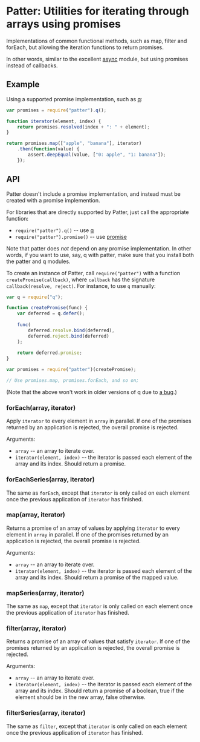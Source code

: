 # Patter: Utilities for iterating through arrays using promises

Implementations of common functional methods, such as map, filter and forEach,
but allowing the iteration functions to return promises.

In other words, similar to the excellent [async](https://github.com/caolan/async) module,
but using promises instead of callbacks.

## Example

Using a supported promise implementation, such as [q](https://github.com/kriskowal/q):

```javascript
var promises = require("patter").q();

function iterator(element, index) {
    return promises.resolved(index + ": " + element);
}

return promises.map(["apple", "banana"], iterator)
    .then(function(value) {
        assert.deepEqual(value, ["0: apple", "1: banana"]);
    });
```

## API

Patter doesn't include a promise implementation,
and instead must be created with a promise implemention.

For libraries that are directly supported by Patter,
just call the appropriate function:

* `require("patter").q()` -- use [q](https://github.com/kriskowal/q)
* `require("patter").promise()` -- use [promise](https://github.com/then/promise)

Note that patter does *not* depend on any promise implementation.
In other words, if you want to use, say, q with patter,
make sure that you install both the patter and q modules.

To create an instance of Patter,
call `require("patter")` with a function `createPromise(callback)`,
where `callback` has the signature `callback(resolve, reject)`.
For instance, to use `q` manually:

```javascript
var q = require("q");

function createPromise(func) {
    var deferred = q.defer();
    
    func(
        deferred.resolve.bind(deferred),
        deferred.reject.bind(deferred)
    );
    
    return deferred.promise;
}

var promises = require("patter")(createPromise);

// Use promises.map, promises.forEach, and so on;
```

(Note that the above won't work in older versions of q due to [a bug](https://github.com/kriskowal/q/issues/252).)

### forEach(array, iterator)

Apply `iterator` to every element in `array` in parallel.
If one of the promises returned by an application is rejected,
the overall promise is rejected.

Arguments:

* `array` -- an array to iterate over.
* `iterator(element, index)` -- the iterator is passed each element of the array
  and its index. Should return a promise.

### forEachSeries(array, iterator)

The same as `forEach`,
except that `iterator` is only called on each element once the previous
application of `iterator` has finished.

### map(array, iterator)

Returns a promise of an array of values by applying `iterator` to every element
in `array` in parallel.
If one of the promises returned by an application is rejected,
the overall promise is rejected.

Arguments:

* `array` -- an array to iterate over.
* `iterator(element, index)` -- the iterator is passed each element of the array
  and its index. Should return a promise of the mapped value.

### mapSeries(array, iterator)

The same as `map`,
except that `iterator` is only called on each element once the previous
application of `iterator` has finished.

### filter(array, iterator)

Returns a promise of an array of values that satisfy `iterator`.
If one of the promises returned by an application is rejected,
the overall promise is rejected.

Arguments:

* `array` -- an array to iterate over.
* `iterator(element, index)` -- the iterator is passed each element of the array
  and its index. Should return a promise of a boolean, true if the element
  should be in the new array, false otherwise.

### filterSeries(array, iterator)

The same as `filter`,
except that `iterator` is only called on each element once the previous
application of `iterator` has finished.
